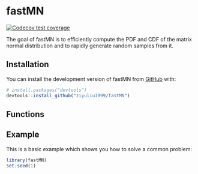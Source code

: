 
<!-- README.md is generated from README.Rmd. Please edit that file -->

# fastMN

<!-- badges: start -->

[![Codecov test
coverage](https://codecov.io/gh/ziyuliu1999/fastMN/graph/badge.svg)](https://app.codecov.io/gh/ziyuliu1999/fastMN)
<!-- badges: end -->

The goal of fastMN is to efficiently compute the PDF and CDF of the
matrix normal distribution and to rapidly generate random samples from
it.

## Installation

You can install the development version of fastMN from
[GitHub](https://github.com/) with:

``` r
# install.packages("devtools")
devtools::install_github("ziyuliu1999/fastMN")
```

## Functions

## Example

This is a basic example which shows you how to solve a common problem:

``` r
library(fastMN)
set.seed(1)
```
